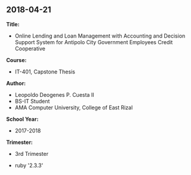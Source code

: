 ## 2018-04-21

**Title:**
* Online Lending and Loan Management with Accounting and Decision Support System for Antipolo City Government Employees Credit Cooperative

**Course:**
* IT-401, Capstone Thesis

**Author:**
* Leopoldo Deogenes P. Cuesta II
* BS-IT Student
* AMA Computer University, College of East Rizal

**School Year:**
* 2017-2018

**Trimester:**
* 3rd Trimester



* ruby '2.3.3'
